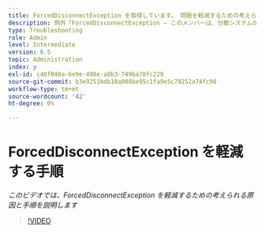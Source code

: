 ```yaml
---
title: ForcedDisconnectException を取得しています。 問題を軽減するための考えられる原因と手順。
description: 例外「ForcedDisconnectException — このメンバーは、分散システムから強制的に削除されました」を解決する手順です。
type: Troubleshooting
role: Admin
level: Intermediate
version: 6.5
topic: Administration
index: y
exl-id: c40f040a-6e9e-498e-a8b3-749ba70fc229
source-git-commit: b3e9251bdb18a008be95c1fa9e5c79252a74fc98
workflow-type: tm+mt
source-wordcount: '42'
ht-degree: 0%

---
```


# ForcedDisconnectException を軽減する手順

*このビデオでは、ForcedDisconnectException を軽減するための考えられる原因と手順を説明します*

>[!VIDEO](https://video.tv.adobe.com/v/335483?quality=12&learn=on)

